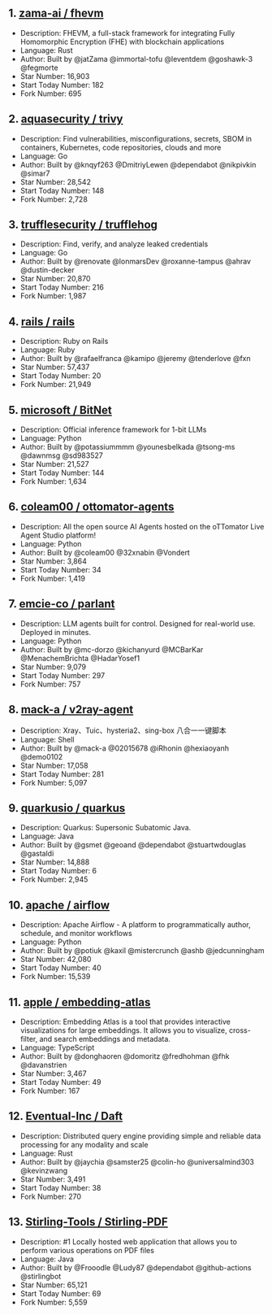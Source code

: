 ## 1. [zama-ai / fhevm](https://github.com/zama-ai/fhevm)
- Description: FHEVM, a full-stack framework for integrating Fully Homomorphic Encryption (FHE) with blockchain applications
- Language: Rust
- Author: Built by @jatZama @immortal-tofu @leventdem @goshawk-3 @fegmorte
- Star Number: 16,903
- Start Today Number: 182
- Fork Number: 695

## 2. [aquasecurity / trivy](https://github.com/aquasecurity/trivy)
- Description: Find vulnerabilities, misconfigurations, secrets, SBOM in containers, Kubernetes, code repositories, clouds and more
- Language: Go
- Author: Built by @knqyf263 @DmitriyLewen @dependabot @nikpivkin @simar7
- Star Number: 28,542
- Start Today Number: 148
- Fork Number: 2,728

## 3. [trufflesecurity / trufflehog](https://github.com/trufflesecurity/trufflehog)
- Description: Find, verify, and analyze leaked credentials
- Language: Go
- Author: Built by @renovate @lonmarsDev @roxanne-tampus @ahrav @dustin-decker
- Star Number: 20,870
- Start Today Number: 216
- Fork Number: 1,987

## 4. [rails / rails](https://github.com/rails/rails)
- Description: Ruby on Rails
- Language: Ruby
- Author: Built by @rafaelfranca @kamipo @jeremy @tenderlove @fxn
- Star Number: 57,437
- Start Today Number: 20
- Fork Number: 21,949

## 5. [microsoft / BitNet](https://github.com/microsoft/BitNet)
- Description: Official inference framework for 1-bit LLMs
- Language: Python
- Author: Built by @potassiummmm @younesbelkada @tsong-ms @dawnmsg @sd983527
- Star Number: 21,527
- Start Today Number: 144
- Fork Number: 1,634

## 6. [coleam00 / ottomator-agents](https://github.com/coleam00/ottomator-agents)
- Description: All the open source AI Agents hosted on the oTTomator Live Agent Studio platform!
- Language: Python
- Author: Built by @coleam00 @32xnabin @Vondert
- Star Number: 3,864
- Start Today Number: 34
- Fork Number: 1,419

## 7. [emcie-co / parlant](https://github.com/emcie-co/parlant)
- Description: LLM agents built for control. Designed for real-world use. Deployed in minutes.
- Language: Python
- Author: Built by @mc-dorzo @kichanyurd @MCBarKar @MenachemBrichta @HadarYosef1
- Star Number: 9,079
- Start Today Number: 297
- Fork Number: 757

## 8. [mack-a / v2ray-agent](https://github.com/mack-a/v2ray-agent)
- Description: Xray、Tuic、hysteria2、sing-box 八合一一键脚本
- Language: Shell
- Author: Built by @mack-a @02015678 @iRhonin @hexiaoyanh @demo0102
- Star Number: 17,058
- Start Today Number: 281
- Fork Number: 5,097

## 9. [quarkusio / quarkus](https://github.com/quarkusio/quarkus)
- Description: Quarkus: Supersonic Subatomic Java.
- Language: Java
- Author: Built by @gsmet @geoand @dependabot @stuartwdouglas @gastaldi
- Star Number: 14,888
- Start Today Number: 6
- Fork Number: 2,945

## 10. [apache / airflow](https://github.com/apache/airflow)
- Description: Apache Airflow - A platform to programmatically author, schedule, and monitor workflows
- Language: Python
- Author: Built by @potiuk @kaxil @mistercrunch @ashb @jedcunningham
- Star Number: 42,080
- Start Today Number: 40
- Fork Number: 15,539

## 11. [apple / embedding-atlas](https://github.com/apple/embedding-atlas)
- Description: Embedding Atlas is a tool that provides interactive visualizations for large embeddings. It allows you to visualize, cross-filter, and search embeddings and metadata.
- Language: TypeScript
- Author: Built by @donghaoren @domoritz @fredhohman @fhk @davanstrien
- Star Number: 3,467
- Start Today Number: 49
- Fork Number: 167

## 12. [Eventual-Inc / Daft](https://github.com/Eventual-Inc/Daft)
- Description: Distributed query engine providing simple and reliable data processing for any modality and scale
- Language: Rust
- Author: Built by @jaychia @samster25 @colin-ho @universalmind303 @kevinzwang
- Star Number: 3,491
- Start Today Number: 38
- Fork Number: 270

## 13. [Stirling-Tools / Stirling-PDF](https://github.com/Stirling-Tools/Stirling-PDF)
- Description: #1 Locally hosted web application that allows you to perform various operations on PDF files
- Language: Java
- Author: Built by @Frooodle @Ludy87 @dependabot @github-actions @stirlingbot
- Star Number: 65,121
- Start Today Number: 69
- Fork Number: 5,559
